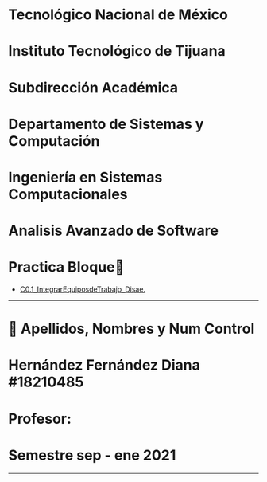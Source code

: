 

#    Tecnológico Nacional de México
#   Instituto Tecnológico de Tijuana
#        Subdirección Académica

# Departamento de Sistemas y Computación
# Ingeniería en Sistemas Computacionales
# Analisis Avanzado de Software

# Practica Bloque📝

  - [C0.1_IntegrarEquiposdeTrabajo_Disae.](https://github.com/DianaHFer/Analisis-avanzado-de-software/blob/main/C0.1_IntegrarEquiposdeTrabajo_Disae.md)
----

# 📝 Apellidos, Nombres y Num Control
# Hernández Fernández Diana   #18210485
   

# Profesor:
# 
# Semestre sep - ene 2021

-----

